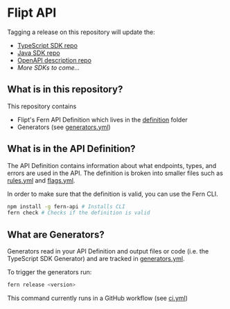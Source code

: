 # Flipt API

Tagging a release on this repository will update the:

- [TypeScript SDK repo](https://github.com/flipt-io/flipt-node)
- [Java SDK repo](https://github.com/flipt-io/flipt-java)
- [OpenAPI description repo](https://github.com/flipt-io/flipt-openapi)
- _More SDKs to come..._

## What is in this repository?

This repository contains

- Flipt's Fern API Definition which lives in the [definition](./fern/api/definition/) folder
- Generators (see [generators.yml](./fern/api/generators.yml))

## What is in the API Definition?

The API Definition contains information about what endpoints, types, and errors are used in the API. The definition is broken into smaller files such as [rules.yml](fern/api/definition/rules.yml) and [flags.yml](fern/api/definition/flags.yml).

In order to make sure that the definition is valid, you can use the Fern CLI.

```bash
npm install -g fern-api # Installs CLI
fern check # Checks if the definition is valid
```

## What are Generators?

Generators read in your API Definition and output files or code (i.e. the TypeScript SDK Generator) and are tracked in [generators.yml](./fern/api/generators.yml).

To trigger the generators run:

```bash
fern release <version>
```

This command currently runs in a GitHub workflow (see [ci.yml](.github/workflows/ci.yml#L32))
